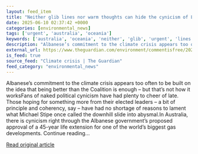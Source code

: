 ```yaml
---
layout: feed_item
title: "Neither glib lines nor warm thoughts can hide the cynicism of Labor’s North West Shelf decision | Clear Air"
date: 2025-06-10 02:37:42 +0000
categories: [environmental_news]
tags: ['urgent', 'australia', 'oceania']
keywords: ['australia', 'oceania', 'neither', 'glib', 'urgent', 'lines']
description: "Albanese’s commitment to the climate crisis appears too often to be built on the idea that being better than the Coalition is enough – but that’s not how it ..."
external_url: https://www.theguardian.com/environment/commentisfree/2025/jun/10/neither-glib-lines-nor-warm-thoughts-can-hide-the-cynicism-of-labors-north-west-shelf-decision
is_feed: true
source_feed: "Climate crisis | The Guardian"
feed_category: "environmental_news"
---
```


Albanese’s commitment to the climate crisis appears too often to be built on the idea that being better than the Coalition is enough – but that’s not how it worksFans of naked political cynicism have had plenty to cheer of late. Those hoping for something more from their elected leaders – a bit of principle and coherency, say – have had no shortage of reasons to lament what Michael Stipe once called the downhill slide into abysmal.In Australia, there is cynicism right through the Albanese government’s proposed approval of a 45-year life extension for one of the world’s biggest gas developments. Continue reading...

[Read original article](https://www.theguardian.com/environment/commentisfree/2025/jun/10/neither-glib-lines-nor-warm-thoughts-can-hide-the-cynicism-of-labors-north-west-shelf-decision)
